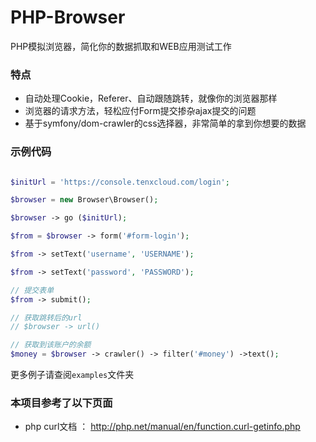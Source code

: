 # PHP-Browser
PHP模拟浏览器，简化你的数据抓取和WEB应用测试工作

### 特点
 - 自动处理Cookie，Referer、自动跟随跳转，就像你的浏览器那样
 - 浏览器的请求方法，轻松应付Form提交掺杂ajax提交的问题
 - 基于symfony/dom-crawler的css选择器，非常简单的拿到你想要的数据


### 示例代码

```php

$initUrl = 'https://console.tenxcloud.com/login';

$browser = new Browser\Browser();

$browser -> go ($initUrl);

$from = $browser -> form('#form-login');

$from -> setText('username', 'USERNAME');

$from -> setText('password', 'PASSWORD');

// 提交表单
$from -> submit();

// 获取跳转后的url
// $browser -> url()

// 获取到该账户的余额
$money = $browser -> crawler() -> filter('#money') ->text();

```
更多例子请查阅`examples`文件夹

### 本项目参考了以下页面
 - php curl文档 ： http://php.net/manual/en/function.curl-getinfo.php